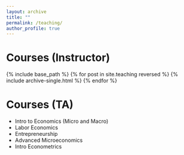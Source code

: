 ```yaml
---
layout: archive
title: ""
permalink: /teaching/
author_profile: true
---
```


Courses (Instructor)
======
  {% include base_path %}
{% for post in site.teaching reversed %}
  {% include archive-single.html %}
{% endfor %}

Courses (TA)
======

* Intro to Economics (Micro and Macro)
* Labor Economics
* Entrepreneurship
* Advanced Microeconomics
* Intro Econometrics

<!--- Consider just doing a list - Intro to Economics (Micro and Macro), Labor Economics, Entrepreunership, Advanced Mircoeconomics, Intro Econometrics

<details>
<summary>Course List (TA)</summary>
<pre>
Intro to Economics , Labor Economics, Entrepreunership, Advanced Mircoeconomics, & Intro Econometrics
</pre>
</details>>
